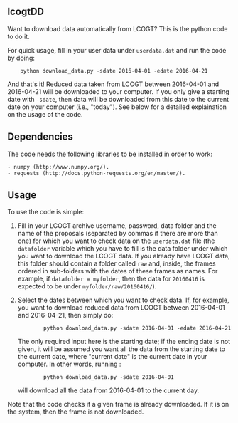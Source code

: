 lcogtDD
---------

Want to download data automatically from LCOGT? This is the python code to do it. 

For quick usage, fill in your user data under `userdata.dat` and run the code 
by doing:

        python download_data.py -sdate 2016-04-01 -edate 2016-04-21

And that's it! Reduced data taken from LCOGT between 2016-04-01 and 2016-04-21 will be 
downloaded to your computer. If you only give a starting date with `-sdate`, then data 
will be downloaded from this date to the current date on your computer (i.e., "today"). 
See below for a detailed explaination on the usage of the code.

Dependencies
------------

The code needs the following libraries to be installed in order to work:

    - numpy (http://www.numpy.org/).
    - requests (http://docs.python-requests.org/en/master/).

Usage
-----

To use the code is simple: 

1. Fill in your LCOGT archive username, password, data folder and the name of 
   the proposals (separated by commas if there are more than one) for which you want 
   to check data on the `userdata.dat` file (the `datafolder` variable which you have 
   to fill is the data folder under which you want to download the LCOGT data. If you 
   already have LCOGT data, this folder should contain a folder called `raw` and, 
   inside, the frames ordered in sub-folders with the dates of these frames as names. 
   For example, if `datafolder = myfolder`, then the data for `20160416` is expected to be under
   `myfolder/raw/20160416/`). 

2. Select the dates between which you want to check data. If, for example, you want to 
   download reduced data from LCOGT between 2016-04-01 and 2016-04-21, then simply do:

               python download_data.py -sdate 2016-04-01 -edate 2016-04-21
   
   The only required input here is the starting date; if the ending date is not given, it 
   will be assumed you want all the data from the starting date to the current date, where 
   "current date" is the current date in your computer. In other words, running :

               python download_data.py -sdate 2016-04-01

   will download all the data from 2016-04-01 to the current day.

Note that the code checks if a given frame is already downloaded. If it is on the system, then 
the frame is not downloaded.
